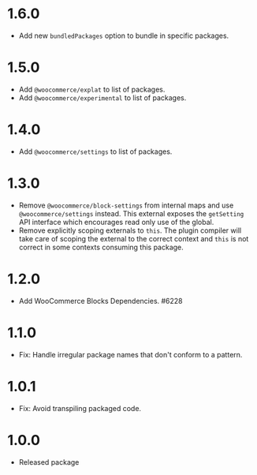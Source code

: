 # 1.6.0

-   Add new `bundledPackages` option to bundle in specific packages.

# 1.5.0

-   Add `@woocommerce/explat` to list of packages.
-   Add `@woocommerce/experimental` to list of packages.

# 1.4.0

-   Add `@woocommerce/settings` to list of packages.

# 1.3.0

-   Remove `@woocommerce/block-settings` from internal maps and use `@woocommerce/settings` instead. This external exposes the `getSetting` API interface which encourages read only use of the global.
-   Remove explicitly scoping externals to `this`. The plugin compiler will take care of scoping the external to the correct context and `this` is not correct in some contexts consuming this package.

# 1.2.0

-   Add WooCommerce Blocks Dependencies. #6228

# 1.1.0

-   Fix: Handle irregular package names that don't conform to a pattern.

# 1.0.1

-   Fix: Avoid transpiling packaged code.

# 1.0.0

-   Released package
